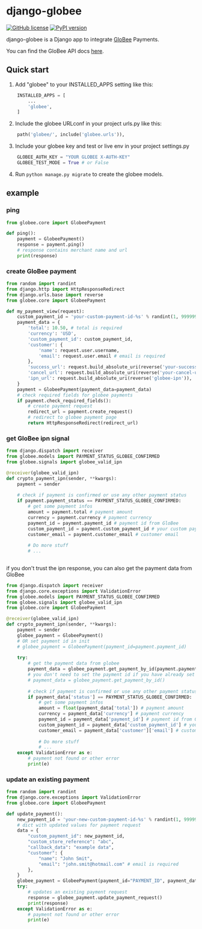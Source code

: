 # django-globee

[![GitHub license](https://img.shields.io/badge/license-MIT-brightgreen.svg)](https://raw.githubusercontent.com/lovvskillz/django-globee/master/LICENSE)
[![PyPI version](https://badge.fury.io/py/django-globee.svg)](https://badge.fury.io/py/django-globee)

django-globee is a Django app to integrate [GloBee](https://globee.com/) Payments.

You can find the GloBee API docs [here](https://globee.com/docs/payment-api/v1).

Quick start
-----------

1. Add "globee" to your INSTALLED_APPS setting like this:
```python
    INSTALLED_APPS = [
        ...
        'globee',
    ]
```
2. Include the globee URLconf in your project urls.py like this:
```python
    path('globee/', include('globee.urls')),
```
    
3. Include your globee key and test or live env in your project settings.py
```python
    GLOBEE_AUTH_KEY = "YOUR GLOBEE X-AUTH-KEY"
    GLOBEE_TEST_MODE = True # or False
```


4. Run `python manage.py migrate` to create the globee models.


## example

### ping
```python
from globee.core import GlobeePayment

def ping():
    payment = GlobeePayment()
    response = payment.ping()
    # response contains merchant name and url
    print(response)
```

### create GloBee payment

```python
from random import randint
from django.http import HttpResponseRedirect
from django.urls.base import reverse
from globee.core import GlobeePayment

def my_payment_view(request):
    custom_payment_id = 'your-custom-payment-id-%s' % randint(1, 9999999)
    payment_data = {
        'total': 10.50, # total is required
        'currency': 'USD',
        'custom_payment_id': custom_payment_id,
        'customer': {
            'name': request.user.username,
            'email': request.user.email # email is required
        },
        'success_url': request.build_absolute_uri(reverse('your-success-url')),
        'cancel_url': request.build_absolute_uri(reverse('your-cancel-url')),
        'ipn_url': request.build_absolute_uri(reverse('globee-ipn')),
    }
    payment = GlobeePayment(payment_data=payment_data)
    # check required fields for globee payments
    if payment.check_required_fields():
        # create payment request
        redirect_url = payment.create_request()
        # redirect to globee payment page
        return HttpResponseRedirect(redirect_url)
```

### get GloBee ipn signal

```python
from django.dispatch import receiver
from globee.models import PAYMENT_STATUS_GLOBEE_CONFIRMED
from globee.signals import globee_valid_ipn

@receiver(globee_valid_ipn)
def crypto_payment_ipn(sender, **kwargs):
    payment = sender
    
    # check if payment is confirmed or use any other payment status
    if payment.payment_status == PAYMENT_STATUS_GLOBEE_CONFIRMED:
        # get some payment infos
        amount = payment.total # payment amount
        currency = payment.currency # payment currency
        payment_id = payment.payment_id # payment id from GloBee
        custom_payment_id = payment.custom_payment_id # your custom payment id
        customer_email = payment.customer_email # customer email
        
        # Do more stuff
        # ...
        
```

if you don't trust the ipn response, you can also get the payment data from GloBee

```python
from django.dispatch import receiver
from django.core.exceptions import ValidationError
from globee.models import PAYMENT_STATUS_GLOBEE_CONFIRMED
from globee.signals import globee_valid_ipn
from globee.core import GlobeePayment

@receiver(globee_valid_ipn)
def crypto_payment_ipn(sender, **kwargs):
    payment = sender
    globee_payment = GlobeePayment()
    # OR set payment id in init
    # globee_payment = GlobeePayment(payment_id=payment.payment_id)
    
    try:
        # get the payment data from globee
        payment_data = globee_payment.get_payment_by_id(payment.payment_id)
        # you don't need to set the payment id if you have already set the payment id in GlobeePayment init
        # payment_data = globee_payment.get_payment_by_id()
        
        # check if payment is confirmed or use any other payment status
        if payment_data['status'] == PAYMENT_STATUS_GLOBEE_CONFIRMED:
            # get some payment infos
            amount = float(payment_data['total']) # payment amount
            currency = payment_data['currency'] # payment currency
            payment_id = payment_data['payment_id'] # payment id from GloBee
            custom_payment_id = payment_data['custom_payment_id'] # your custom payment id
            customer_email = payment_data['customer']['email'] # customer email
            
            # Do more stuff
            # ...
    except ValidationError as e:
        # payment not found or other error
        print(e)
```

### update an existing payment
```python
from random import randint
from django.core.exceptions import ValidationError
from globee.core import GlobeePayment

def update_payment():
    new_payment_id = 'your-new-custom-payment-id-%s' % randint(1, 9999999)
    # dict with updated values for payment request
    data = {
        "custom_payment_id": new_payment_id,
        "custom_store_reference": "abc",
        "callback_data": "example data",
        "customer": {
            "name": "John Smit",
            "email": "john.smit@hotmail.com" # email is required
        },
    }
    globee_payment = GlobeePayment(payment_id="PAYMENT_ID", payment_data=data)
    try:
        # updates an existing payment request
        response = globee_payment.update_payment_request()
        print(response)
    except ValidationError as e:
        # payment not found or other error
        print(e)
```
